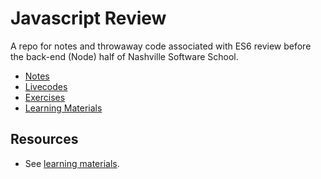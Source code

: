 # Javascript Review

A repo for notes and throwaway code associated with ES6 review before the back-end (Node) half of Nashville Software School.

- [Notes](notes)
- [Livecodes](livecodes)
- [Exercises](exercises)
- [Learning Materials](learning-materials)

## Resources

- See [learning materials](learning-materials).